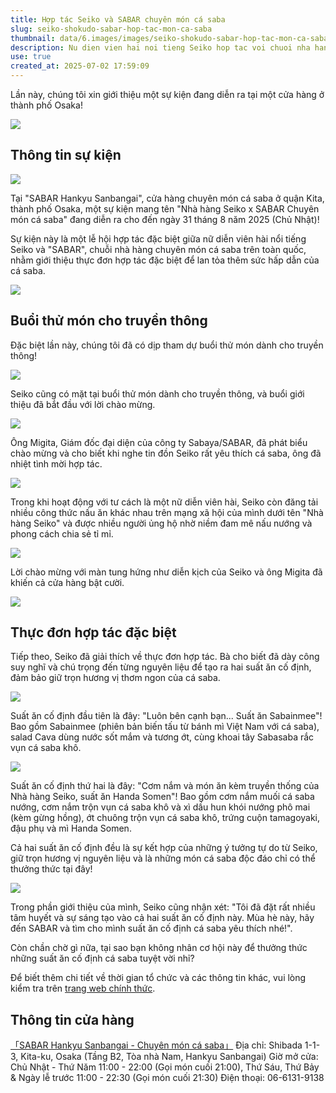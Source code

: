 ```yaml
---
title: Hợp tác Seiko và SABAR chuyên món cá saba
slug: seiko-shokudo-sabar-hop-tac-mon-ca-saba
thumbnail: data/6.images/images/seiko-shokudo-sabar-hop-tac-mon-ca-saba.webp
description: Nu dien vien hai noi tieng Seiko hop tac voi chuoi nha hang SABAR chuyen mon ca saba gioi thieu thuc don dac biet tai cua hang Hankyu Sanbangai o Osaka den thang 8 nam 2025.
use: true
created_at: 2025-07-02 17:59:09
---
```


Lần này, chúng tôi xin giới thiệu một sự kiện đang diễn ra tại một cửa hàng ở thành phố Osaka!



![](/images/title-1749585604463.webp)

## Thông tin sự kiện

![](/images/image-1749585637052.webp)

Tại "SABAR Hankyu Sanbangai", cửa hàng chuyên món cá saba ở quận Kita, thành phố Osaka, một sự kiện mang tên "Nhà hàng Seiko x SABAR Chuyên món cá saba" đang diễn ra cho đến ngày 31 tháng 8 năm 2025 (Chủ Nhật)!

Sự kiện này là một lễ hội hợp tác đặc biệt giữa nữ diễn viên hài nổi tiếng Seiko và "SABAR", chuỗi nhà hàng chuyên món cá saba trên toàn quốc, nhằm giới thiệu thực đơn hợp tác đặc biệt để lan tỏa thêm sức hấp dẫn của cá saba.

![](/images/image-1749585767575.webp)

## Buổi thử món cho truyền thông

Đặc biệt lần này, chúng tôi đã có dịp tham dự buổi thử món dành cho truyền thông!

![](/images/image-1749585791527.webp)

Seiko cũng có mặt tại buổi thử món dành cho truyền thông, và buổi giới thiệu đã bắt đầu với lời chào mừng.

![](/images/image-1749585851919.webp)

Ông Migita, Giám đốc đại diện của công ty Sabaya/SABAR, đã phát biểu chào mừng và cho biết khi nghe tin đồn Seiko rất yêu thích cá saba, ông đã nhiệt tình mời hợp tác.

![](/images/image-1749585942958.webp)

Trong khi hoạt động với tư cách là một nữ diễn viên hài, Seiko còn đăng tải nhiều công thức nấu ăn khác nhau trên mạng xã hội của mình dưới tên "Nhà hàng Seiko" và được nhiều người ủng hộ nhờ niềm đam mê nấu nướng và phong cách chia sẻ tỉ mỉ.

![](/images/image-1749585992595.webp)

Lời chào mừng với màn tung hứng như diễn kịch của Seiko và ông Migita đã khiến cả cửa hàng bật cười.

![](/images/image-1749586042714.webp)

## Thực đơn hợp tác đặc biệt

Tiếp theo, Seiko đã giải thích về thực đơn hợp tác. Bà cho biết đã dày công suy nghĩ và chú trọng đến từng nguyên liệu để tạo ra hai suất ăn cố định, đảm bảo giữ trọn hương vị thơm ngon của cá saba.

![](/images/image-1749586156038.webp)

Suất ăn cố định đầu tiên là đây: "Luôn bên cạnh bạn... Suất ăn Sabainmee"! Bao gồm Sabainmee (phiên bản biến tấu từ bánh mì Việt Nam với cá saba), salad Cava dùng nước sốt mắm và tương ớt, cùng khoai tây Sabasaba rắc vụn cá saba khô.

![](/images/image-1749586234482.webp)

Suất ăn cố định thứ hai là đây: "Cơm nắm và món ăn kèm truyền thống của Nhà hàng Seiko, suất ăn Handa Somen"! Bao gồm cơm nắm muối cá saba nướng, cơm nắm trộn vụn cá saba khô và xì dầu hun khói nướng phô mai (kèm gừng hồng), ớt chuông trộn vụn cá saba khô, trứng cuộn tamagoyaki, đậu phụ và mì Handa Somen.

Cả hai suất ăn cố định đều là sự kết hợp của những ý tưởng tự do từ Seiko, giữ trọn hương vị nguyên liệu và là những món cá saba độc đáo chỉ có thể thưởng thức tại đây!

![](/images/image-1749586363136.webp)

Trong phần giới thiệu của mình, Seiko cũng nhận xét: "Tôi đã đặt rất nhiều tâm huyết và sự sáng tạo vào cả hai suất ăn cố định này. Mùa hè này, hãy đến SABAR và tìm cho mình suất ăn cố định cá saba yêu thích nhé!".

Còn chần chờ gì nữa, tại sao bạn không nhân cơ hội này để thưởng thức những suất ăn cố định cá saba tuyệt vời nhỉ?

Để biết thêm chi tiết về thời gian tổ chức và các thông tin khác, vui lòng kiểm tra trên [trang web chính thức](https://sabar38.com/news_seikoshokudou.html).

## Thông tin cửa hàng

[「SABAR Hankyu Sanbangai - Chuyên món cá saba」](https://www.h-sanbangai.com/shop/detail/198)
Địa chỉ: Shibada 1-1-3, Kita-ku, Osaka (Tầng B2, Tòa nhà Nam, Hankyu Sanbangai)
Giờ mở cửa: Chủ Nhật - Thứ Năm 11:00 - 22:00 (Gọi món cuối 21:00), Thứ Sáu, Thứ Bảy & Ngày lễ trước 11:00 - 22:30 (Gọi món cuối 21:30)
Điện thoại: 06-6131-9138